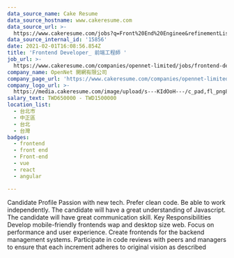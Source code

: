 ```yaml
---
data_source_name: Cake Resume
data_source_hostname: www.cakeresume.com
data_source_url: >-
  https://www.cakeresume.com/jobs?q=Front%20End%20Enginee&refinementList%5Blang_name%5D%5B0%5D=English&refinementList%5Bsalary_type%5D=per_year&range%5Bsalary_range%5D%5Bmin%5D=1000000
data_source_internal_id: '15856'
date: 2021-02-01T16:08:56.854Z
title: 'Frontend Developer_ 前端工程師 '
job_url: >-
  https://www.cakeresume.com/companies/opennet-limited/jobs/frontend-developer-front-end-engineer-a4d10c
company_name: OpenNet 開網有限公司
company_page_url: 'https://www.cakeresume.com/companies/opennet-limited'
company_logo_url: >-
  https://media.cakeresume.com/image/upload/s---KIdOoH---/c_pad,fl_png8,h_200,w_200/v1574663536/bzaybcelyff1kqaqhhmr.png
salary_text: TWD650000 - TWD1500000
location_list:
  - 台北市
  - 中正區
  - 台北
  - 台灣
badges:
  - frontend
  - front end
  - Front-end
  - vue
  - react
  - angular

---
```


Candidate Profile Passion with new tech. Prefer clean code. Be able to work independently. The candidate will have a great understanding of Javascript. The candidate will have great communication skill. Key Responsibilities Develop mobile-friendly frontends wap and desktop size web. Focus on performance and user experience. Create frontends for the backend management systems. Participate in code reviews with peers and managers to ensure that each increment adheres to original vision as described